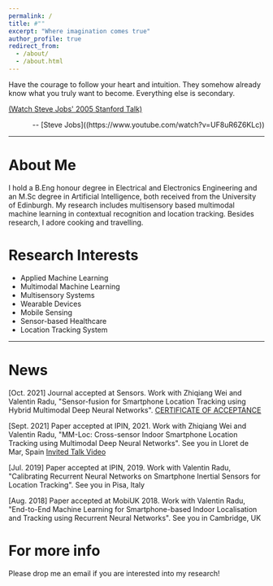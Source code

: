 ```yaml
---
permalink: /
title: #""
excerpt: "Where imagination comes true"
author_profile: true
redirect_from: 
  - /about/
  - /about.html
---
```

<p>Have the courage to follow your heart and intuition. They somehow already know what you truly want to become. Everything else is secondary.</p>

[(Watch Steve Jobs' 2005 Stanford Talk)](https://www.youtube.com/watch?v=UF8uR6Z6KLc)
<p style="text-align: right;">-- [Steve Jobs]((https://www.youtube.com/watch?v=UF8uR6Z6KLc))</p>


<hr color="#FFFFFF" />

About Me
======
I hold a B.Eng honour degree in Electrical and Electronics Engineering and an M.Sc degree in Artificial Intelligence, both received from the University of Edinburgh. My research includes multisensory based multimodal machine learning in contextual recognition and location tracking. Besides research, I adore cooking and travelling.

Research Interests
======
<ul>
<li>Applied Machine Learning</li>
<li>Multimodal Machine Learning</li>
<li>Multisensory Systems</li>
<li>Wearable Devices</li>
<li>Mobile Sensing</li>
<li>Sensor-based Healthcare</li>
<li>Location Tracking System</li>
</ul>

<hr color="#FFFFFF" />

News
======
[Oct. 2021] Journal accepted at Sensors.
Work with Zhiqiang Wei and Valentin Radu, "Sensor-fusion for Smartphone Location Tracking using Hybrid Multimodal Deep Neural Networks".
[CERTIFICATE OF ACCEPTANCE](http://weixijia.github.io/files/AC.pdf)

[Sept. 2021] Paper accepted at IPIN, 2021.
Work with Zhiqiang Wei and Valentin Radu, "MM-Loc: Cross-sensor Indoor Smartphone Location Tracking using Multimodal Deep Neural Networks".
See you in Lloret de Mar, Spain
[Invited Talk Video](https://www.youtube.com/watch?v=8UjP0NXLf_0)

[Jul. 2019] Paper accepted at IPIN, 2019.
Work with Valentin Radu, "Calibrating Recurrent Neural Networks on Smartphone Inertial Sensors for Location Tracking".
See you in Pisa, Italy

[Aug. 2018] Paper accepted at MobiUK 2018.
Work with Valentin Radu, "End-to-End Machine Learning for Smartphone-based Indoor Localisation and Tracking using Recurrent Neural Networks".
See you in Cambridge, UK

For more info
======
Please drop me an email if you are interested into my research!
